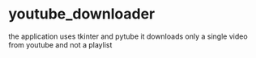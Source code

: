 # youtube_downloader
the application uses tkinter and pytube 
it downloads only a single video from youtube and not a playlist
